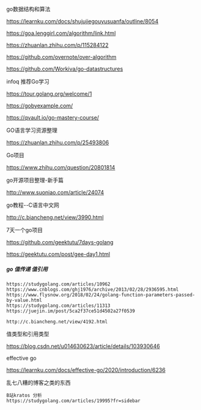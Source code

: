 go数据结构和算法

https://learnku.com/docs/shujujiegouyusuanfa/outline/8054

https://goa.lenggirl.com/algorithm/link.html

https://zhuanlan.zhihu.com/p/115284122

https://github.com/overnote/over-algorithm

https://github.com/Workiva/go-datastructures



infoq 推荐Go学习

https://tour.golang.org/welcome/1

https://gobyexample.com/

https://qvault.io/go-mastery-course/



GO语言学习资源整理

https://zhuanlan.zhihu.com/p/25493806

Go项目

https://www.zhihu.com/question/20801814

go开源项目整理-新手篇

http://www.suoniao.com/article/24074

go教程--C语言中文网

http://c.biancheng.net/view/3990.html

7天一个go项目

https://github.com/geektutu/7days-golang

https://geektutu.com/post/gee-day1.html

##### go 值传递 值引用

```shell
https://studygolang.com/articles/10962
https://www.cnblogs.com/ghj1976/archive/2013/02/28/2936595.html
https://www.flysnow.org/2018/02/24/golang-function-parameters-passed-by-value.html
https://studygolang.com/articles/11313
https://juejin.im/post/5ca2f37ce51d4502a27f0539

http://c.biancheng.net/view/4192.html
```

值类型和引用类型

https://blog.csdn.net/u014630623/article/details/103930646

effective go

https://learnku.com/docs/effective-go/2020/introduction/6236





乱七八糟的博客之类的东西

```
B站kratos 分析
https://studygolang.com/articles/19995?fr=sidebar



```



